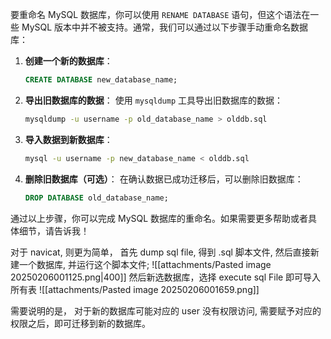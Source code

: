 要重命名 MySQL 数据库，你可以使用 `RENAME DATABASE` 语句，但这个语法在一些 MySQL 版本中并不被支持。通常，我们可以通过以下步骤手动重命名数据库：

1. **创建一个新的数据库**：
   ```sql
   CREATE DATABASE new_database_name;
   ```

2. **导出旧数据库的数据**：
   使用 `mysqldump` 工具导出旧数据库的数据：
   ```bash
   mysqldump -u username -p old_database_name > olddb.sql
   ```

3. **导入数据到新数据库**：
   ```bash
   mysql -u username -p new_database_name < olddb.sql
   ```

4. **删除旧数据库（可选）**：
   在确认数据已成功迁移后，可以删除旧数据库：
   ```sql
   DROP DATABASE old_database_name;
   ```

通过以上步骤，你可以完成 MySQL 数据库的重命名。如果需要更多帮助或者具体细节，请告诉我！

对于 navicat, 则更为简单， 首先 dump sql file, 得到 .sql 脚本文件, 然后直接新建一个数据库, 并运行这个脚本文件;
![[attachments/Pasted image 20250206001125.png|400]]
然后新选数据库，选择 execute sql File 即可导入所有表 
![[attachments/Pasted image 20250206001659.png]] 

需要说明的是， 对于新的数据库可能对应的 user 没有权限访问, 需要赋予对应的权限之后，即可迁移到新的数据库。
